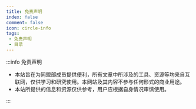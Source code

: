 ```yaml
---
title: 免责声明
index: false
comment: false
icon: circle-info
tags:
 - 免责声明
 - 目录
---
```


:::info 免责声明

* 本站旨在为同盟部成员提供便利，所有文章中所涉及的工具、资源等均来自互联网，仅供学习和研究使用。本网站及其内容不参与任何形式的商业用途。
* 本站所提供的信息和资源仅供参考，用户应根据自身情况审慎使用。

:::

<Catalog />